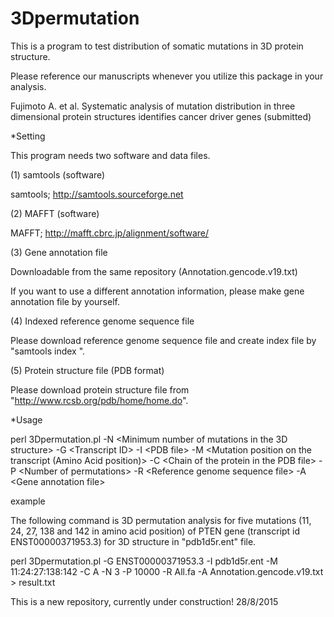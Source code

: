# 3Dpermutation
This is a program to test distribution of somatic mutations in 3D protein structure.

Please reference our manuscripts whenever you utilize this package in your analysis.

Fujimoto A. et al. Systematic analysis of mutation distribution in three dimensional protein structures identifies cancer driver genes (submitted)

*Setting

This program needs two software and data files.

(1) samtools (software)

samtools; http://samtools.sourceforge.net


(2) MAFFT (software)

MAFFT; http://mafft.cbrc.jp/alignment/software/


(3) Gene annotation file

Downloadable from the same repository (Annotation.gencode.v19.txt)

If you want to use a different annotation information, please make gene annotation file by yourself.

(4) Indexed reference genome sequence file

Please download reference genome sequence file and create index file by "samtools index <reference genome sequence file>".

(5) Protein structure file (PDB format)

Please download protein structure file from "http://www.rcsb.org/pdb/home/home.do".


*Usage

perl 3Dpermutation.pl -N \<Minimum number of mutations in the 3D structure\> -G \<Transcript ID\> -I \<PDB file\>  -M \<Mutation position on the transcript (Amino Acid position)\> -C \<Chain of the protein in the PDB file\> -P \<Number of permutations\> -R \<Reference genome sequence file\> -A \<Gene annotation file\>

example

The following command is 3D permutation analysis for five mutations (11, 24, 27, 138 and 142 in amino acid position) of PTEN gene (transcript id ENST00000371953.3) for 3D structure in "pdb1d5r.ent" file.

perl 3Dpermutation.pl -G ENST00000371953.3 -I pdb1d5r.ent  -M 11:24:27:138:142 -C A -N 3 -P 10000 -R All.fa -A Annotation.gencode.v19.txt > result.txt

This is a new repository, currently under construction!
28/8/2015

